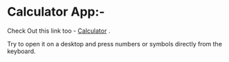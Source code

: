 <h1>Calculator App:-</h1>

Check Out this link too - <a target="_blank" href="https://project-8-kappa.vercel.app">Calculator</a> .

Try to open it on a desktop and press numbers or symbols directly from the keyboard.
